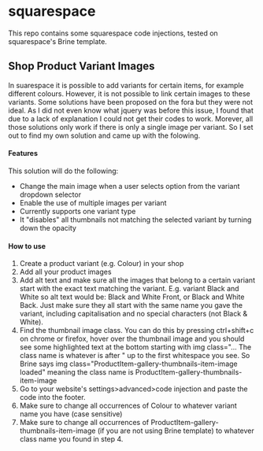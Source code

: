 # squarespace
This repo contains some squarespace code injections, tested on squarespace's Brine template. 

## Shop Product Variant Images
In suarespace it is possible to add variants for certain items, for example different colours. However, it is not possible to link certain images to these variants. Some solutions have been proposed on the fora but they were not ideal. As I did not even know what jquery was before this issue, I found that due to a lack of explanation I could not get their codes to work. Morever, all those solutions only work if there is only a single image per variant. So I set out to find my own solution and came up with the folowing. 

#### Features
This solution will do the following: 

* Change the main image when a user selects option from the variant dropdown selector
* Enable the use of multiple images per variant
* Currently supports one variant type
* It "disables" all thumbnails not matching the selected variant by turning down the opacity

#### How to use
1. Create a product variant (e.g. Colour) in your shop
2. Add all your product images
3. Add alt text and make sure all the images that belong to a certain variant start with the exact text matching the variant. E.g. variant Black and White so alt text would be: Black and White Front, or Black and White Back. Just make sure they all start with the same name you gave the variant, including capitalisation and no special characters (not Black & White).
4. Find the thumbnail image class. You can do this by pressing ctrl+shift+c on chrome or firefox, hover over the thumbnail image and you should see some highlighted text at the bottom starting with img class="... The class name is whatever is after " up to the first whitespace you see. So Brine says img class="ProductItem-gallery-thumbnails-item-image loaded" meaning the class name is ProductItem-gallery-thumbnails-item-image
5. Go to your website's settings>advanced>code injection and paste the code into the footer. 
6. Make sure to change all occurrences of Colour to whatever variant name you have (case sensitive)
7. Make sure to change all occurrences of ProductItem-gallery-thumbnails-item-image (if you are not using Brine template) to whatever class name you found in step 4.
